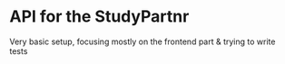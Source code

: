 # API for the StudyPartnr

Very basic setup, focusing mostly on the frontend part & trying to write tests
